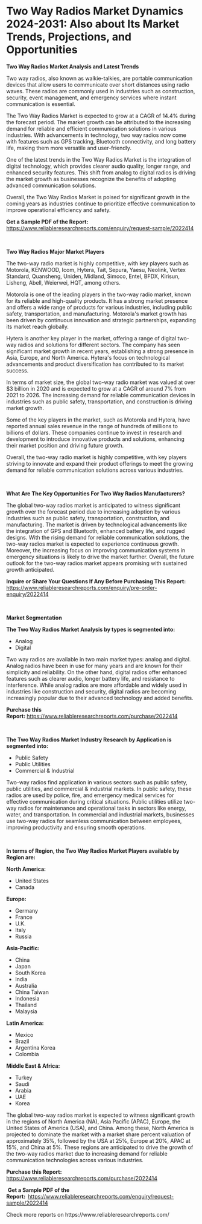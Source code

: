 <p><h1>Two Way Radios Market Dynamics 2024-2031: Also about Its Market Trends, Projections, and Opportunities</h1></p><p><strong>Two Way Radios Market Analysis and Latest Trends</strong></p>
<p><p>Two way radios, also known as walkie-talkies, are portable communication devices that allow users to communicate over short distances using radio waves. These radios are commonly used in industries such as construction, security, event management, and emergency services where instant communication is essential.</p><p>The Two Way Radios Market is expected to grow at a CAGR of 14.4% during the forecast period. The market growth can be attributed to the increasing demand for reliable and efficient communication solutions in various industries. With advancements in technology, two way radios now come with features such as GPS tracking, Bluetooth connectivity, and long battery life, making them more versatile and user-friendly.</p><p>One of the latest trends in the Two Way Radios Market is the integration of digital technology, which provides clearer audio quality, longer range, and enhanced security features. This shift from analog to digital radios is driving the market growth as businesses recognize the benefits of adopting advanced communication solutions.</p><p>Overall, the Two Way Radios Market is poised for significant growth in the coming years as industries continue to prioritize effective communication to improve operational efficiency and safety.</p></p>
<p><strong>Get a Sample PDF of the Report:&nbsp;</strong> <a href="https://www.reliableresearchreports.com/enquiry/request-sample/2022414">https://www.reliableresearchreports.com/enquiry/request-sample/2022414</a></p>
<p>&nbsp;</p>
<p><strong>Two Way Radios Major Market Players</strong></p>
<p><p>The two-way radio market is highly competitive, with key players such as Motorola, KENWOOD, Icom, Hytera, Tait, Sepura, Yaesu, Neolink, Vertex Standard, Quansheng, Uniden, Midland, Simoco, Entel, BFDX, Kirisun, Lisheng, Abell, Weierwei, HQT, among others. </p><p>Motorola is one of the leading players in the two-way radio market, known for its reliable and high-quality products. It has a strong market presence and offers a wide range of products for various industries, including public safety, transportation, and manufacturing. Motorola's market growth has been driven by continuous innovation and strategic partnerships, expanding its market reach globally. </p><p>Hytera is another key player in the market, offering a range of digital two-way radios and solutions for different sectors. The company has seen significant market growth in recent years, establishing a strong presence in Asia, Europe, and North America. Hytera's focus on technological advancements and product diversification has contributed to its market success.</p><p>In terms of market size, the global two-way radio market was valued at over $3 billion in 2020 and is expected to grow at a CAGR of around 7% from 2021 to 2026. The increasing demand for reliable communication devices in industries such as public safety, transportation, and construction is driving market growth. </p><p>Some of the key players in the market, such as Motorola and Hytera, have reported annual sales revenue in the range of hundreds of millions to billions of dollars. These companies continue to invest in research and development to introduce innovative products and solutions, enhancing their market position and driving future growth. </p><p>Overall, the two-way radio market is highly competitive, with key players striving to innovate and expand their product offerings to meet the growing demand for reliable communication solutions across various industries.</p></p>
<p>&nbsp;</p>
<p><strong>What Are The Key Opportunities For Two Way Radios Manufacturers?</strong></p>
<p><p>The global two-way radios market is anticipated to witness significant growth over the forecast period due to increasing adoption by various industries such as public safety, transportation, construction, and manufacturing. The market is driven by technological advancements like the integration of GPS and Bluetooth, enhanced battery life, and rugged designs. With the rising demand for reliable communication solutions, the two-way radios market is expected to experience continuous growth. Moreover, the increasing focus on improving communication systems in emergency situations is likely to drive the market further. Overall, the future outlook for the two-way radios market appears promising with sustained growth anticipated.</p></p>
<p><strong>Inquire or Share Your Questions If Any Before Purchasing This Report:</strong> <a href="https://www.reliableresearchreports.com/enquiry/pre-order-enquiry/2022414">https://www.reliableresearchreports.com/enquiry/pre-order-enquiry/2022414</a></p>
<p>&nbsp;</p>
<p><strong>Market Segmentation</strong></p>
<p><strong>The Two Way Radios Market Analysis by types is segmented into:</strong></p>
<p><ul><li>Analog</li><li>Digital</li></ul></p>
<p><p>Two way radios are available in two main market types: analog and digital. Analog radios have been in use for many years and are known for their simplicity and reliability. On the other hand, digital radios offer enhanced features such as clearer audio, longer battery life, and resistance to interference. While analog radios are more affordable and widely used in industries like construction and security, digital radios are becoming increasingly popular due to their advanced technology and added benefits.</p></p>
<p><strong>Purchase this Report:&nbsp;</strong><a href="https://www.reliableresearchreports.com/purchase/2022414">https://www.reliableresearchreports.com/purchase/2022414</a></p>
<p>&nbsp;</p>
<p><strong>The Two Way Radios Market Industry Research by Application is segmented into:</strong></p>
<p><ul><li>Public Safety</li><li>Public Utilities</li><li>Commercial & Industrial</li></ul></p>
<p><p>Two-way radios find application in various sectors such as public safety, public utilities, and commercial & industrial markets. In public safety, these radios are used by police, fire, and emergency medical services for effective communication during critical situations. Public utilities utilize two-way radios for maintenance and operational tasks in sectors like energy, water, and transportation. In commercial and industrial markets, businesses use two-way radios for seamless communication between employees, improving productivity and ensuring smooth operations.</p></p>
<p>&nbsp;</p>
<p><strong>In terms of Region, the Two Way Radios Market Players available by Region are:</strong></p>
<p>
    <p> <strong> North America: </strong>
        <ul>
            <li>United States</li>
            <li>Canada</li>
        </ul>
        </p> 
    <p> <strong> Europe: </strong>
        <ul>
            <li>Germany</li>
            <li>France</li>
            <li>U.K.</li>
            <li>Italy</li>
            <li>Russia</li>
        </ul>
        </p> 
    <p> <strong> Asia-Pacific: </strong>
        <ul>
            <li>China</li>
            <li>Japan</li>
            <li>South Korea</li>
            <li>India</li>
            <li>Australia</li>
            <li>China Taiwan</li>
            <li>Indonesia</li>
            <li>Thailand</li>
            <li>Malaysia</li>
        </ul>
        </p> 
    <p> <strong> Latin America: </strong>
        <ul>
            <li>Mexico</li>
            <li>Brazil</li>
            <li>Argentina Korea</li>
            <li>Colombia</li>
        </ul>
        </p> 
    <p> <strong> Middle East & Africa: </strong>
        <ul>
            <li>Turkey</li>
            <li>Saudi</li>
            <li>Arabia</li>
            <li>UAE</li>
            <li>Korea</li>
        </ul>
    </p>
    </p>
<p><p>The global two-way radios market is expected to witness significant growth in the regions of North America (NA), Asia Pacific (APAC), Europe, the United States of America (USA), and China. Among these, North America is projected to dominate the market with a market share percent valuation of approximately 35%, followed by the USA at 25%, Europe at 20%, APAC at 15%, and China at 5%. These regions are anticipated to drive the growth of the two-way radios market due to increasing demand for reliable communication technologies across various industries.</p></p>
<p><strong>Purchase this Report: </strong><a href="https://www.reliableresearchreports.com/purchase/2022414">https://www.reliableresearchreports.com/purchase/2022414</a></p>
<p>&nbsp;<strong>Get a Sample PDF of the Report:&nbsp;&nbsp;</strong><a href="https://www.reliableresearchreports.com/enquiry/request-sample/2022414">https://www.reliableresearchreports.com/enquiry/request-sample/2022414</a></p>
<p><strong></strong></p>
<p>Check more reports on https://www.reliableresearchreports.com/</p>